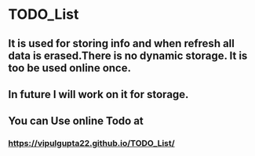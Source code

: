 # TODO_List
## It is used for storing info and when refresh all data is erased.There is no dynamic storage. It is too be used online once.
## In future I will work on it for storage.
## You can Use online Todo at
### https://vipulgupta22.github.io/TODO_List/
